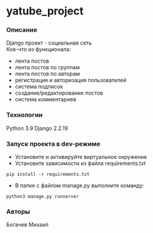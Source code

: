 # yatube_project

### Описание
Django проект - социальная сеть  
Кое-что из функционала:
- лента постов
- лента постов по группам
- лента постов по авторам
- регистрация и авторизация пользователей
- система подписок
- создание/редактирование постов
- система комментариев
### Технологии
Python 3.9
Django 2.2.19
### Запуск проекта в dev-режиме
- Установите и активируйте виртуальное окружение
- Установите зависимости из файла requirements.txt
```
pip install -r requirements.txt
``` 
- В папке с файлом manage.py выполните команду:
```
python3 manage.py runserver
```
### Авторы
Богачев Михаил 
